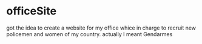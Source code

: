 # officeSite
got the idea to create a website for my office whice in charge to recruit new policemen 
and women of my country. 
actually I meant Gendarmes

